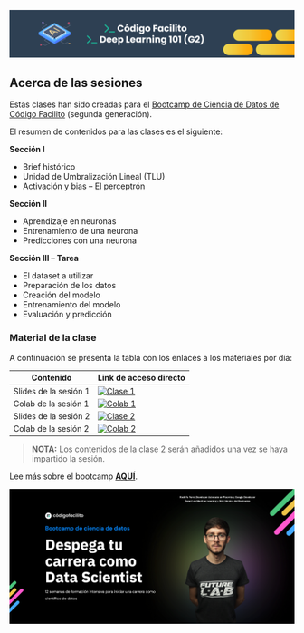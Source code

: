 ![banner](assets/banner.png)

## Acerca de las sesiones

Estas clases han sido creadas para el [Bootcamp de Ciencia de Datos de Código Facilito](https://codigofacilito.com/bootcamps/ciencia-datos-g2) (segunda generación).

El resumen de contenidos para las clases es el siguiente:

**Sección I**
- Brief histórico
- Unidad de Umbralización Lineal (TLU)
- Activación y bias – El perceptrón

**Sección II**
- Aprendizaje en neuronas
- Entrenamiento de una neurona
- Predicciones con una neurona

**Sección III – Tarea**
- El dataset a utilizar
- Preparación de los datos
- Creación del modelo
- Entrenamiento del modelo
- Evaluación y predicción


### Material de la clase

A continuación se presenta la tabla con los enlaces a los materiales por día:

| Contenido | Link de acceso directo |
| --------- | ---------------------- |
| Slides de la sesión 1 | [![Clase 1](https://img.shields.io/static/v1?label=Clase%201&message=Google%20Slides&color=tomato)](https://docs.google.com/presentation/d/e/2PACX-1vTOCfCxMa_94f6wS7Ls7TwjuF74MIYy-AvOpPMLJyUKyGAHjxKUwPPogNFO4ozWXVUP1NGR6SutgnAe/pub?start=false&loop=false&delayms=3000) |
| Colab de la sesión 1 | [![Colab 1](https://camo.githubusercontent.com/84f0493939e0c4de4e6dbe113251b4bfb5353e57134ffd9fcab6b8714514d4d1/68747470733a2f2f636f6c61622e72657365617263682e676f6f676c652e636f6d2f6173736574732f636f6c61622d62616467652e737667)](https://colab.research.google.com/github/RodolfoFerro/dl-facilito-g2/blob/main/notebooks/Deep_Learning_Clase_1.ipynb) |
| Slides de la sesión 2 | [![Clase 2](https://img.shields.io/static/v1?label=Clase%202&message=Google%20Slides&color=tomato)](#) |
| Colab de la sesión 2 | [![Colab 2](https://camo.githubusercontent.com/84f0493939e0c4de4e6dbe113251b4bfb5353e57134ffd9fcab6b8714514d4d1/68747470733a2f2f636f6c61622e72657365617263682e676f6f676c652e636f6d2f6173736574732f636f6c61622d62616467652e737667)](#) |

> **NOTA:** Los contenidos de la clase 2 serán añadidos una vez se haya impartido la sesión.

Lee más sobre el bootcamp [**AQUÍ**](https://codigofacilito.com/bootcamps/ciencia-datos-g2).

![jumbotron](assets/jumbotron.png)
